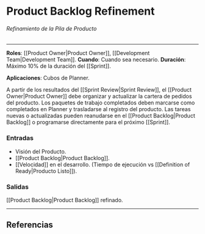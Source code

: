 # Product Backlog Refinement
###### Refinamiento de la Pila de Producto
---

**Roles**: [[Product Owner|Product Owner]], [[Development Team|Development Team]].
**Cuando**: Cuando sea necesario.
**Duración**: Máximo 10% de la duración del [[Sprint]].

**Aplicaciones**: Cubos de Planner.

A partir de los resultados del [[Sprint Review|Sprint Review]], el [[Product Owner|Product Owner]] debe organizar y actualizar la cartera de pedidos del producto. Los paquetes de trabajo completados deben marcarse como completados en Planner y trasladarse al registro del producto. Las tareas nuevas o actualizadas pueden reanudarse en el [[Product Backlog|Product Backlog]] o programarse directamente para el próximo [[Sprint]].

### Entradas
- Visión del Producto.
- [[Product Backlog|Product Backlog]].
- [[Velocidad]] en el desarrollo. (Tiempo de ejecución vs [[Definition of Ready|Producto Listo]]).

### Salidas
[[Product Backlog|Product Backlog]] refinado.

---

## Referencias
